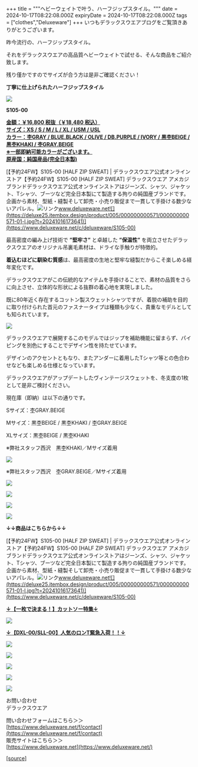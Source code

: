 +++
title = """ヘビーウェイトで叶う、ハーフジップスタイル。"""
date = 2024-10-17T08:22:08.000Z
expiryDate = 2024-10-17T08:22:08.000Z
tags = ["clothes","Deluxeware"]
+++
いつもデラックスウエアブログをご覧頂きありがとうございます。

昨今流行の、ハーフジップスタイル。

それをデラックスウエアの高品質ヘビーウェイトで試せる、そんな商品をご紹介致します。

残り僅かですのでサイズが合う方は是非ご確認ください！

**丁寧に仕上げられたハーフジップスタイル**

**[![](https://stat.ameba.jp/user_images/20241017/16/deluxeware/d0/5f/j/o1126150015499023925.jpg)](https://stat.ameba.jp/user_images/20241017/16/deluxeware/d0/5f/j/o1126150015499023925.jpg)**

**S105-00**

**[金額：￥16,800 税抜（￥18,480 税込）](https://www.deluxeware.net/c/deluxeware/S105-00)  
[サイズ：XS / S / M / L / XL / USM / USL](https://www.deluxeware.net/c/deluxeware/S105-00)  
[カラー：杢GRAY / BLUE.BLACK / OLIVE / DB.PURPLE / IVORY / 黒杢BEIGE / 黒杢KHAKI / 杢GRAY.BEIGE](https://www.deluxeware.net/c/deluxeware/S105-00)  
[※一部即納可能カラーがございます。](https://www.deluxeware.net/c/deluxeware/S105-00)  
[原産国：純国産品(完全日本製)](https://www.deluxeware.net/c/deluxeware/S105-00)**

[【予約24FW】S105-00 \[HALF ZIP SWEAT\] | デラックスウエア公式オンラインストア【予約24FW】S105-00 \[HALF ZIP SWEAT\] デラックスウエア アメカジブランドデラックスウエア公式オンラインストアはジーンズ、シャツ、ジャケット、Tシャツ、ブーツなど完全日本製にて製造する拘りの純国産ブランドです。企画から素材、型紙・縫製そして卸売・小売り販促まで一貫して手掛ける数少ないアパレル。![リンク](https://c.stat100.ameba.jp/ameblo/symbols/v3.20.0/svg/gray/editor_link.svg)www.deluxeware.net![](https://deluxe25.itembox.design/product/005/000000000571/000000000571-01-l.jpg?t=20241016173641)](https://www.deluxeware.net/c/deluxeware/S105-00)

最高密度の編み上げ技術で **”堅牢さ”** と卓越した **”保温性”** を両立させたデラックスウエアのオリジナル吊裏毛素材は、ドライな手触りが特徴的。

**着込むほどに馴染む質感**は、最高密度の生地と堅牢な縫製だからこそ楽しめる経年変化です。

デラックスウエアがこの伝統的なアイテムを手掛けることで、素材の品質をさらに向上させ、立体的な形状による抜群の着心地を実現しました。

既に80年近く存在するコットン製スウェットシャツですが、着脱の補助を目的に取り付けられた首元のファスナータイプは種類も少なく、貴重なモデルとしても知られています。

[![](https://stat.ameba.jp/user_images/20241017/16/deluxeware/6e/4a/j/o1125112515499023915.jpg)](https://stat.ameba.jp/user_images/20241017/16/deluxeware/6e/4a/j/o1125112515499023915.jpg)

デラックスウエアで展開するこのモデルではジップを補助機能に留まらず、パイピングを別色にすることでデザイン性を持たせています。

デザインのアクセントともなり、またアンダーに着用したTシャツ等との色合わせなども楽しめる仕様となっています。

デラックスウエアがアップデートしたヴィンテージスウェットを、冬支度の1枚として是非ご検討ください。

現在庫（即納）は以下の通りです。

Sサイズ：杢GRAY.BEIGE

Mサイズ：黒杢BEIGE / 黒杢KHAKI / 杢GRAY.BEIGE

XLサイズ：黒杢BEIGE / 黒杢KHAKI

※弊社スタッフ西沢　黒杢KHAKI／Mサイズ着用

[![](https://stat.ameba.jp/user_images/20241017/16/deluxeware/8a/7d/j/o1125149915499023932.jpg)](https://stat.ameba.jp/user_images/20241017/16/deluxeware/8a/7d/j/o1125149915499023932.jpg)

※弊社スタッフ西沢　杢GRAY.BEIGE／Mサイズ着用

[![](https://stat.ameba.jp/user_images/20241017/16/deluxeware/51/42/j/o1126150015499023927.jpg)](https://stat.ameba.jp/user_images/20241017/16/deluxeware/51/42/j/o1126150015499023927.jpg)

[![](https://stat.ameba.jp/user_images/20241017/17/deluxeware/19/03/j/o0800080015499034485.jpg)](https://stat.ameba.jp/user_images/20241017/17/deluxeware/19/03/j/o0800080015499034485.jpg)

[![](https://stat.ameba.jp/user_images/20241017/17/deluxeware/bd/ba/j/o0800080015499034499.jpg)](https://stat.ameba.jp/user_images/20241017/17/deluxeware/bd/ba/j/o0800080015499034499.jpg)

[![](https://stat.ameba.jp/user_images/20241017/17/deluxeware/9c/68/j/o0800080015499034217.jpg)](https://stat.ameba.jp/user_images/20241017/17/deluxeware/9c/68/j/o0800080015499034217.jpg)

**↓↓商品はこちらから↓↓**

[【予約24FW】S105-00 \[HALF ZIP SWEAT\] | デラックスウエア公式オンラインストア【予約24FW】S105-00 \[HALF ZIP SWEAT\] デラックスウエア アメカジブランドデラックスウエア公式オンラインストアはジーンズ、シャツ、ジャケット、Tシャツ、ブーツなど完全日本製にて製造する拘りの純国産ブランドです。企画から素材、型紙・縫製そして卸売・小売り販促まで一貫して手掛ける数少ないアパレル。![リンク](https://c.stat100.ameba.jp/ameblo/symbols/v3.20.0/svg/gray/editor_link.svg)www.deluxeware.net![](https://deluxe25.itembox.design/product/005/000000000571/000000000571-01-l.jpg?t=20241016173641)](https://www.deluxeware.net/c/deluxeware/S105-00)

**[↓【一枚で決まる！】カットソー特集↓](https://www.deluxeware.net/c/tokusyu)**

[![](https://stat.ameba.jp/user_images/20241016/14/deluxeware/bc/37/j/o0930015015498595508.jpg?caw=800)](https://www.deluxeware.net/c/tokusyu)

**[↓【DXL-00/SLL-00】人気のロンT緊急入荷！！↓](https://www.deluxeware.net/)**

[![](https://stat.ameba.jp/user_images/20241007/16/deluxeware/df/96/j/o0800026015495163803.jpg?caw=800)](https://www.deluxeware.net/)

[![](https://stat.ameba.jp/user_images/20240614/12/deluxeware/fb/b4/j/o0800026015451324172.jpg?caw=800)](https://www.deluxeware.net/c/2024FWreserveall)

[![](https://stat.ameba.jp/user_images/20240315/15/deluxeware/04/7f/j/o0800026015413271803.jpg?caw=800)](https://www.instagram.com/deluxeware/?hl=ja)

[![](https://stat.ameba.jp/user_images/20220415/12/deluxeware/3b/ce/j/o0800026015103175481.jpg?caw=800)](https://www.deluxeware.net/f/headstore)

[![](https://stat.ameba.jp/user_images/20220415/12/deluxeware/d7/c6/j/o0800026015103175487.jpg?caw=800)](https://www.deluxeware.net/)

お問い合わせ  
デラックスウエア

問い合わせフォームはこちら＞＞  
[https://www.deluxeware.net/f/contact](https://www.deluxeware.net/f/contact)  
販売サイトはこちら＞＞  
[https://www.deluxeware.net](https://www.deluxeware.net/)

[[source]](https://ameblo.jp/deluxeware/entry-12871581458.html)
